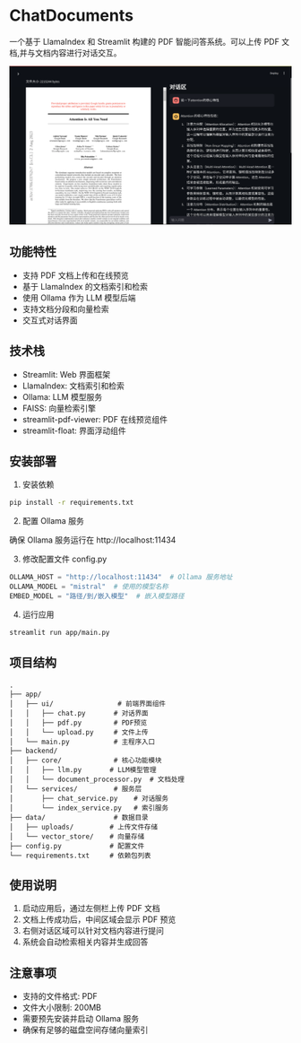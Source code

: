 # ChatDocuments

一个基于 LlamaIndex 和 Streamlit 构建的 PDF 智能问答系统。可以上传 PDF 文档,并与文档内容进行对话交互。

<!-- 相对路径引用 -->
![图片描述](doc/images/chatpdf.png)

## 功能特性

- 支持 PDF 文档上传和在线预览
- 基于 LlamaIndex 的文档索引和检索
- 使用 Ollama 作为 LLM 模型后端
- 支持文档分段和向量检索
- 交互式对话界面

## 技术栈

- Streamlit: Web 界面框架
- LlamaIndex: 文档索引和检索
- Ollama: LLM 模型服务
- FAISS: 向量检索引擎
- streamlit-pdf-viewer: PDF 在线预览组件
- streamlit-float: 界面浮动组件

## 安装部署

1. 安装依赖

```bash
pip install -r requirements.txt
```

2. 配置 Ollama 服务

确保 Ollama 服务运行在 http://localhost:11434

3. 修改配置文件 config.py

```python
OLLAMA_HOST = "http://localhost:11434"  # Ollama 服务地址
OLLAMA_MODEL = "mistral"  # 使用的模型名称
EMBED_MODEL = "路径/到/嵌入模型"  # 嵌入模型路径
```

4. 运行应用

```bash
streamlit run app/main.py
```

## 项目结构

```
.
├── app/
│   ├── ui/                # 前端界面组件
│   │   ├── chat.py       # 对话界面
│   │   ├── pdf.py        # PDF预览
│   │   └── upload.py     # 文件上传
│   └── main.py           # 主程序入口
├── backend/
│   ├── core/             # 核心功能模块
│   │   ├── llm.py       # LLM模型管理
│   │   └── document_processor.py  # 文档处理
│   └── services/         # 服务层
│       ├── chat_service.py    # 对话服务
│       └── index_service.py   # 索引服务
├── data/                 # 数据目录
│   ├── uploads/         # 上传文件存储
│   └── vector_store/    # 向量存储
├── config.py            # 配置文件
└── requirements.txt     # 依赖包列表
```

## 使用说明

1. 启动应用后，通过左侧栏上传 PDF 文档
2. 文档上传成功后，中间区域会显示 PDF 预览
3. 右侧对话区域可以针对文档内容进行提问
4. 系统会自动检索相关内容并生成回答

## 注意事项

- 支持的文件格式: PDF
- 文件大小限制: 200MB
- 需要预先安装并启动 Ollama 服务
- 确保有足够的磁盘空间存储向量索引
